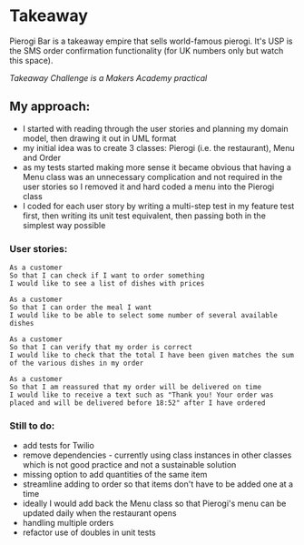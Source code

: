 # Takeaway 

Pierogi Bar is a takeaway empire that sells world-famous pierogi. It's USP is the SMS order confirmation functionality (for UK numbers only but watch this space).  

_Takeaway Challenge is a Makers Academy practical_

## My approach:

- I started with reading through the user stories and planning my domain model, then drawing it out in UML format
- my initial idea was to create 3 classes: Pierogi (i.e. the restaurant), Menu and Order 
- as my tests started making more sense it became obvious that having a Menu class was an unnecessary complication and not required in the user stories so I removed it and hard coded a menu into the Pierogi class
- I coded for each user story by writing a multi-step test in my feature test first, then writing its unit test equivalent, then passing both in the simplest way possible

### User stories:

```
As a customer
So that I can check if I want to order something
I would like to see a list of dishes with prices

As a customer
So that I can order the meal I want
I would like to be able to select some number of several available dishes

As a customer
So that I can verify that my order is correct
I would like to check that the total I have been given matches the sum of the various dishes in my order

As a customer
So that I am reassured that my order will be delivered on time
I would like to receive a text such as "Thank you! Your order was placed and will be delivered before 18:52" after I have ordered
```

### Still to do:

- add tests for Twilio
- remove dependencies - currently using class instances in other classes which is not good practice and not a sustainable solution
- missing option to add quantities of the same item
- streamline adding to order so that items don't have to be added one at a time
- ideally I would add back the Menu class so that Pierogi's menu can be updated daily when the restaurant opens
- handling multiple orders
- refactor use of doubles in unit tests